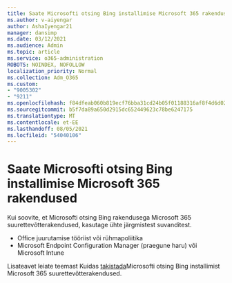 ```yaml
---
title: Saate Microsofti otsing Bing installimise Microsoft 365 rakendused
ms.author: v-aiyengar
author: AshaIyengar21
manager: dansimp
ms.date: 03/12/2021
ms.audience: Admin
ms.topic: article
ms.service: o365-administration
ROBOTS: NOINDEX, NOFOLLOW
localization_priority: Normal
ms.collection: Adm_O365
ms.custom:
- "9005302"
- "9211"
ms.openlocfilehash: f84dfeab060b819ecf76bba31cd24b05f01188316af8f4d6d02e205f8dd18b97
ms.sourcegitcommit: b5f7da89a650d2915dc652449623c78be6247175
ms.translationtype: MT
ms.contentlocale: et-EE
ms.lasthandoff: 08/05/2021
ms.locfileid: "54040106"
---
```

# <a name="prevent-microsoft-search-in-bing-from-installing-with-microsoft-365-apps"></a>Saate Microsofti otsing Bing installimise Microsoft 365 rakendused

Kui soovite, et Microsofti otsing Bing rakendusega Microsoft 365 suurettevõtterakendused, kasutage ühte järgmistest suvanditest.

- Office juurutamise tööriist või rühmapoliitika
- Microsoft Endpoint Configuration Manager (praegune haru) või Microsoft Intune

Lisateavet leiate teemast Kuidas [takistada](https://go.microsoft.com/fwlink/?linkid=2151946)Microsofti otsing Bing installimist Microsoft 365 suurettevõtterakendused.
